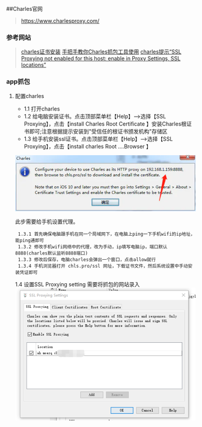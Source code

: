 ##Charles官网
> https://www.charlesproxy.com/

### 参考网站
> [charles证书安装](https://www.jianshu.com/p/8346143aba53)
> [手把手教你Charles抓包工具使用](https://blog.csdn.net/u012486840/article/details/106593213)
> [charles提示“SSL Proxying not enabled for this host: enable in Proxy Settings, SSL locations”](https://blog.csdn.net/jiang_mingyi/article/details/78845956)

### app抓包

1. 配置charles
    - 1.1 打开charles
    - 1.2 给电脑安装证书。点击顶部菜单栏【Help】–>选择【SSL Proxying】，点击【install Charles Root Certificate 】安装Charles根证书即可;注意根据提示安装到"受信任的根证书颁发机构"存储区
    - 1.3 给手机安装ssl证书。点击顶部菜单栏【Help】–>选择【SSL Proxying】，点击【install charles Root ....Browser 】
    
    ![avater](../assets/images/安装证书到手机2.png)

    此步需要给手机设置代理。
    
        1.3.1 首先确保电脑跟手机在同一个局域网下，在电脑上ping一下手机wifi的ip地址，能ping通即可
        1.3.2 修改手机wifi网络中的代理，改为手动，ip填写电脑ip，端口默认8888(charles默认监听8888端口)
        1.3.3 修改后保存，电脑charles会弹出一个窗口，点击allow就行
        1.3.4 手机浏览器打开 chls.pro/ssl 网址，下载证书文件，然后系统设置中手动安装凭证即可

    1.4 设置SSL Proxying setting
    需要将抓包的网站录入
    ![avater](../assets/images/ssl代理设置.png)



